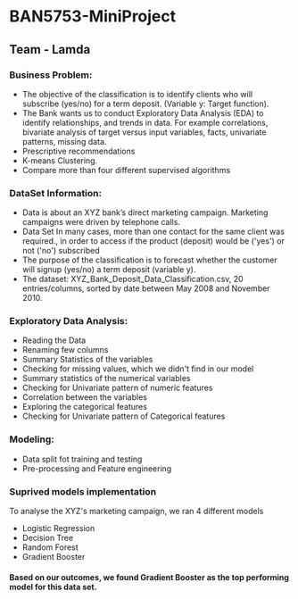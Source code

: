 # BAN5753-MiniProject
## Team - Lamda

### Business Problem:
- The objective of the classification is to identify clients who will subscribe (yes/no) for a term deposit. (Variable y: Target function).
- The Bank wants us to conduct Exploratory Data Analysis (EDA) to identify relationships, and trends in data. For example correlations, bivariate analysis of target versus input variables, facts, univariate patterns, missing data.
- Prescriptive recommendations
- K-means Clustering.
- Compare more than four different supervised algorithms

### DataSet Information:
- Data is about an XYZ bank’s direct marketing campaign. Marketing campaigns were driven by telephone calls.
- Data Set In many cases, more than one contact for the same client was required., in order to access if the product (deposit) would be ('yes') or not ('no') subscribed
- The purpose of the classification is to forecast whether the customer will signup (yes/no) a term deposit (variable y).
- The dataset: XYZ_Bank_Deposit_Data_Classification.csv, 20 entries/columns, sorted by date between May 2008 and November 2010.


### Exploratory Data Analysis:
- Reading the Data
- Renaming few columns
- Summary Statistics of the variables 
- Checking for missing values, which we didn't find in our model
- Summary statistics of the numerical variables
- Checking for Univariate pattern of numeric features
- Correlation between the variables
- Exploring the categorical features
- Checking for Univariate pattern of Categorical features

### Modeling:
- Data split fot training and testing
- Pre-processing and Feature engineering

### Suprived models implementation
To analyse the XYZ's marketing campaign, we ran 4 different models
- Logistic Regression
- Decision Tree
- Random Forest
- Gradient Booster
#### Based on our outcomes, we found Gradient Booster as the top performing model for this data set.
